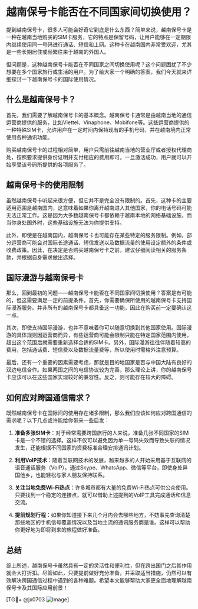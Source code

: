 # 越南保号卡能否在不同国家间切换使用？

提到越南保号卡，很多人可能会好奇它到底是什么东西？简单来说，越南保号卡是一种在越南当地购买的SIM卡服务，它的特点是保留号码，让用户能够在一定期限内继续使用同一号码进行通话、短信和上网。这种卡在越南国内非常受欢迎，尤其是一些长期居住或频繁往来于越南的外国人。

但问题是，这种越南保号卡能否在不同国家之间切换使用呢？这个问题困扰了不少想要在多个国家旅行或生活的用户。为了给大家一个明确的答案，我们今天就来详细探讨一下越南保号卡的国际使用情况。

## 什么是越南保号卡？

首先，我们需要了解越南保号卡的基本概念。越南保号卡通常是由越南当地的通信运营商提供的服务，比如Viettel、Vinaphone、Mobifone等。这些运营商提供的一种特殊SIM卡，允许用户在一定时间内保持现有的手机号码，并在越南境内正常使用各种通讯功能。

购买越南保号卡的过程相对简单，用户只需前往越南当地的营业厅或者授权代理商处，按照要求提供身份证明并支付相应的费用即可。一旦激活成功，用户就可以开始享受该号码所提供的各项服务了。

## 越南保号卡的使用限制

虽然越南保号卡听起来很方便，但它并不是完全没有限制的。首先，这种卡的主要适用范围是越南国内，这意味着如果你离开越南进入其他国家，你的电话号码可能无法正常工作。这是因为大多数越南保号卡都依赖于越南本地的网络基础设施，而当你身处国外时，这些基础设施无法为你提供支持。

此外，即使是在越南国内，越南保号卡也可能存在某些特定的服务限制。例如，部分运营商可能会对国际长途通话、短信发送以及数据流量的使用设定额外的条件或收费政策。因此，在决定是否购买越南保号卡之前，建议仔细阅读相关的服务条款，并根据自身需求做出选择。

## 国际漫游与越南保号卡

那么，回到最初的问题——越南保号卡能否在不同国家间切换使用？答案是有可能的，但这需要满足一定的前提条件。首先，你需要确保所使用的越南保号卡支持国际漫游服务。并非所有的越南保号卡都具备这一功能，因此在购买前一定要确认这一点。

其次，即使支持国际漫游，也并不意味着你可以随意切换到其他国家使用。国际漫游的具体规则因运营商而异，有些运营商可能会限制只能在特定国家范围内使用，超出这个范围后就需要重新选择合适的SIM卡。另外，国际漫游往往伴随着较高的费用，包括通话费、短信费以及数据流量费等，所以使用时需格外注意预算。

最后，还有一个重要的因素需要考虑，那就是目的地国家是否与中国大陆有良好的双边电信合作。如果两国之间的电信协议较为完善，那么理论上讲，你的越南保号卡应该可以在这些国家实现较好的兼容性。反之，则可能存在较大的障碍。

## 如何应对跨国通信需求？

既然越南保号卡在国际间的使用存在诸多限制，那么我们应该如何应对跨国通信的需求呢？以下几点或许能给你带来一些启发：

1. **准备多张SIM卡**：对于经常需要跨国旅行的人来说，准备几张不同国家的SIM卡是一个不错的选择。这样不仅可以避免因为单一号码失效而导致失联的情况发生，还能根据不同国家的资费标准合理安排通讯计划。
   
2. **利用VoIP技术**：随着互联网技术的发展，越来越多的人开始采用基于互联网的语音通话服务（VoIP）。通过Skype、WhatsApp、微信等平台，即使身处异国他乡，也能轻松与家人朋友保持联系。
   
3. **关注当地免费Wi-Fi热点**：许多城市都有大量的免费Wi-Fi热点可供公众使用。只要找到一个稳定的连接点，就可以借助上述提到的VoIP工具完成通话和信息交流。

4. **提前规划行程**：如果你知道接下来几个月内会去哪些地方，不妨事先查询清楚那些地区的手机信号覆盖情况以及当地主流的通讯服务商是谁。这样可以帮助你更好地为即将到来的旅程做好准备。

## 总结

综上所述，越南保号卡虽然具有一定的灵活性和便利性，但在跨出国门之后其作用就会大打折扣。尽管如此，只要提前做好充分准备，并采取适当措施，仍然可以有效解决跨国通信过程中遇到的各种难题。希望本文能够帮助大家更全面地理解越南保号卡及其国际应用前景！

[TG💪+ @jx0703 ![Image](https://github.com/user-attachments/assets/dbca1d08-cadb-493c-b0ec-ad6f7a83f270)]